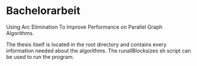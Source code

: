 # Bachelorarbeit

Using Arc Elimination To Improve Performance on Parallel Graph Algorithms. 

The thesis itself is located in the root directory and contains every information needed about the algorithms.
The runallBlocksizes sh script can be used to run the program.
